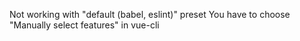 Not working with "default (babel, eslint)" preset
You have to choose "Manually select features" in vue-cli
